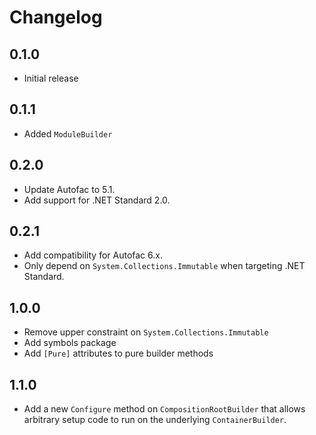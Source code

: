# Changelog

## 0.1.0
- Initial release

## 0.1.1
- Added `ModuleBuilder`

## 0.2.0
- Update Autofac to 5.1.
- Add support for .NET Standard 2.0.

## 0.2.1
* Add compatibility for Autofac 6.x.
* Only depend on `System.Collections.Immutable` when targeting .NET Standard.

## 1.0.0
* Remove upper constraint on `System.Collections.Immutable`
* Add symbols package
* Add `[Pure]` attributes to pure builder methods

## 1.1.0
* Add a new `Configure` method on `CompositionRootBuilder` that allows
  arbitrary setup code to run on the underlying `ContainerBuilder`.
